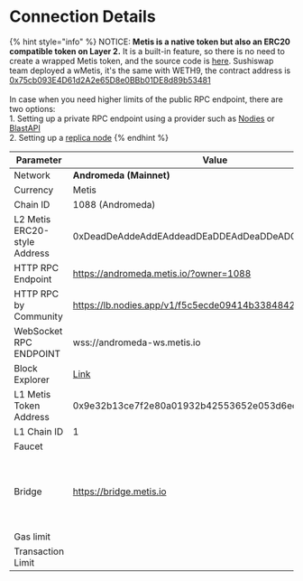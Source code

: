 # Connection Details

{% hint style="info" %}
NOTICE: **Metis is a native token but also an ERC20 compatible token on Layer 2.** It is a built-in feature, so there is no need to create a wrapped Metis token, and the source code is [here](https://github.com/MetisProtocol/mvm/blob/develop/packages/contracts/contracts/MVM/MVM\_Coinbase.sol). Sushiswap team deployed a wMetis, it's the same with WETH9, the contract address is [0x75cb093E4D61d2A2e65D8e0BBb01DE8d89b53481](https://andromeda-explorer.metis.io/address/0x75cb093E4D61d2A2e65D8e0BBb01DE8d89b53481/contracts)\
\
In case when you need higher limits of the public RPC endpoint, there are two options:\
1\. Setting up a private RPC endpoint using a provider such as [Nodies](https://www.nodies.app/) or [BlastAPI](https://blastapi.io/)\
2\. Setting up a [replica node](https://github.com/ericlee42/metis-replica-node)&#x20;
{% endhint %}

<table data-header-hidden><thead><tr><th width="223.57571124337898">Parameter</th><th>Value</th><th></th></tr></thead><tbody><tr><td>Network</td><td><strong>Andromeda (Mainnet)</strong></td><td><strong>Sepolia (Testnet)</strong></td></tr><tr><td>Currency</td><td>Metis</td><td>tMetis</td></tr><tr><td>Chain ID</td><td>1088 (Andromeda)</td><td>59902</td></tr><tr><td>L2 Metis ERC20-style Address</td><td>0xDeadDeAddeAddEAddeadDEaDDEAdDeaDDeAD0000</td><td>0xDeadDeAddeAddEAddeadDEaDDEAdDeaDDeAD0000</td></tr><tr><td>HTTP RPC Endpoint</td><td><a href="https://andromeda.metis.io/?owner=1088">https://andromeda.metis.io/?owner=1088</a></td><td><a href="https://sepolia.metisdevops.link/">https://sepolia.metisdevops.link/</a></td></tr><tr><td>HTTP RPC by Community</td><td><a href="https://lb.nodies.app/v1/f5c5ecde09414b3384842a8740a8c998">https://lb.nodies.app/v1/f5c5ecde09414b3384842a8740a8c998</a></td><td></td></tr><tr><td>WebSocket RPC ENDPOINT</td><td>wss://andromeda-ws.metis.io</td><td>wss://sepolia-ws.rpc.metisdevops.link</td></tr><tr><td>Block Explorer</td><td><a href="https://andromeda-explorer.metis.io">Link</a></td><td><a href="https://sepolia-explorer.metisdevops.link/">Link</a></td></tr><tr><td>L1 Metis Token Address</td><td>0x9e32b13ce7f2e80a01932b42553652e053d6ed8e</td><td>0x7f49160EB9BB068101d445fe77E17ecDb37D0B47</td></tr><tr><td>L1 Chain ID</td><td>1</td><td>11155111</td></tr><tr><td>Faucet</td><td></td><td><a href="https://sepolia.explorer.metisdevops.link/">Link</a></td></tr><tr><td>Bridge</td><td><a href="https://bridge.metis.io">https://bridge.metis.io</a></td><td><p>Proxy__OVM_L1StandardBridge</p><p>0x9848dE505e6Aa301cEecfCf23A0a150140fc996e<br><br>Or use our <a href="https://bridge.metis.io/home">bridge</a></p></td></tr><tr><td>Gas limit</td><td></td><td>30,000,000</td></tr><tr><td>Transaction Limit</td><td></td><td>1000 per 5 minutes</td></tr></tbody></table>

